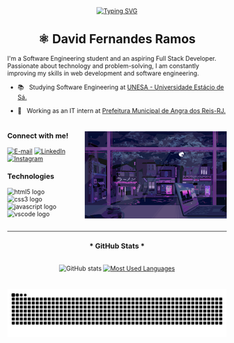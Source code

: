 <div align="center">
  <a href="https://git.io/typing-svg">
    <img src="https://readme-typing-svg.demolab.com?font=Fira+Code&weight=500&size=22&pause=1000&color=FF00F6&center=true&vCenter=true&random=false&width=524&lines=%E2%8A%B9+Welcome+to+my+profile!+%CB%99%E1%B5%95%CB%99+%E2%8A%B9+" alt="Typing SVG">
  </a>
</div>


<div style="text-align: center;" align="center">
<h1>⚛ David Fernandes Ramos</h1>
</div>

I'm a Software Engineering student and an aspiring Full Stack Developer. Passionate about technology and problem-solving, I am constantly improving my skills in web development and software engineering.

- 📚 &nbsp; Studying Software Engineering at <a href="https://estacio.br/cursos/graduacao/engenharia-de-software" target="_blank">UNESA - Universidade Estácio de Sá.</a>
  <br>

- 💼 &nbsp; Working as an IT intern at <a href="https://www.angra.rj.gov.br/" target="_blank">Prefeitura Municipal de Angra dos Reis-RJ.</a>

#

<img align="right" alt="" height="200px" src="./src/study.gif">

<h3 align="left">Connect with me!</h3>

[![E-mail](https://img.shields.io/badge/-Email-000?style=for-the-badge&logo=microsoft-outlook&logoColor=FF00F6&color:FFF)](mailto:davidfernandesdev@gmail.com)
[![LinkedIn](https://img.shields.io/badge/-LinkedIn-000?style=for-the-badge&logo=linkedin&logoColor=FF00F6&color:FFF)](https://www.linkedin.com/in/david-fernandes-ramos-50bb57238/)
[![Instagram](https://img.shields.io/badge/-Instagram-000?style=for-the-badge&logo=instagram&logoColor=FF00F6&color:FFF)](https://www.instagram.com/o.davocs/)


<h3 align="left">Technologies</h3>

<div align="left">
  <img src="https://cdn.jsdelivr.net/gh/devicons/devicon/icons/html5/html5-original.svg" height="25" alt="html5 logo"  />
  <img width="8" />
  <img src="https://cdn.jsdelivr.net/gh/devicons/devicon/icons/css3/css3-original.svg" height="25" alt="css3 logo"  />
  <img width="8" />
  <img src="https://cdn.jsdelivr.net/gh/devicons/devicon/icons/javascript/javascript-plain.svg" height="25" alt="javascript logo"  />
  <img width="8" />
  <img src="https://cdn.jsdelivr.net/gh/devicons/devicon@latest/icons/vscode/vscode-original.svg" height="25" alt="vscode logo"  />
  <img width="8" />

  
<br/>
<br/>

---

<div style="text-align: center;" align="center">
  <h3>* GitHub Stats *</h3>
  <br>
  <img src="https://github-readme-stats-git-masterrstaa-rickstaa.vercel.app/api?username=DevDavidFernandes&hide_title=true&show_icons=true&include_all_commits=false&count_private=true&line_height=25&hide=issues&bg_color=000&title_color=FF00F6&text_color=FFF&border_radius=3&border_color=36123c&icon_color=FF00F6&theme=jolly" alt="GitHub stats">

  <a href="https://github.com/DevDavidFernandes/github-readme-stats">
    <img src="https://github-readme-stats.vercel.app/api/top-langs/?username=DevDavidFernandes&line_height=10&card_width=290&layout=compact&hide_title=false&count_private=true&langs_count=4&show_icons=true&title_color=FF00F6&bg_color=000&text_color=8B8B8B&border_radius=3&border_color=561760&count_private=true" alt="Most Used Languages">
  </a>
</div>


#

<picture align="center">
  <source media="(prefers-color-scheme: dark)" srcset="https://raw.githubusercontent.com/DevDavidFernandes/DevDavidFernandes/output/github-contribution-grid-snake-dark.svg">
  <source media="(prefers-color-scheme: light)" srcset="https://raw.githubusercontent.com/DevDavidFernandes/DevDavidFernandes/output/github-contribution-grid-snake-dark.svg">
  <img align="center" alt="github contribution grid snake animation" src="https://raw.githubusercontent.com/DevDavidFernandes/DevDavidFernandes/output/github-contribution-grid-snake.svg">
</picture>
